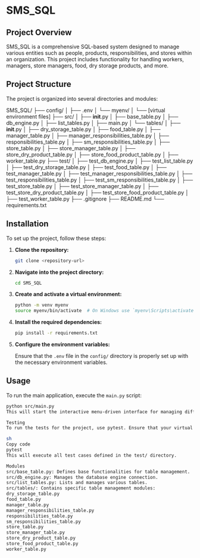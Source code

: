 # SMS_SQL

## Project Overview

SMS_SQL is a comprehensive SQL-based system designed to manage various entities such as people, products, responsibilities, and stores within an organization. This project includes functionality for handling workers, managers, store managers, food, dry storage products, and more.

## Project Structure

The project is organized into several directories and modules:

SMS_SQL/
├── config/
│   ├── .env
│   └── myenv/
│       └── [virtual environment files]
├── src/
│   ├── __init__.py
│   ├── base_table.py
│   ├── db_engine.py
│   ├── list_tables.py
│   ├── main.py
│   └── tables/
│       ├── __init__.py
│       ├── dry_storage_table.py
│       ├── food_table.py
│       ├── manager_table.py
│       ├── manager_responsibilities_table.py
│       ├── responsibilities_table.py
│       ├── sm_responsibilities_table.py
│       ├── store_table.py
│       ├── store_manager_table.py
│       ├── store_dry_product_table.py
│       ├── store_food_product_table.py
│       ├── worker_table.py
├── test/
│   ├── test_db_engine.py
│   ├── test_list_table.py
│   ├── test_dry_storage_table.py
│   ├── test_food_table.py
│   ├── test_manager_table.py
│   ├── test_manager_responsibilities_table.py
│   ├── test_responsibilities_table.py
│   ├── test_sm_responsibilities_table.py
│   ├── test_store_table.py
│   ├── test_store_manager_table.py
│   ├── test_store_dry_product_table.py
│   ├── test_store_food_product_table.py
│   ├── test_worker_table.py
├── .gitignore
├── README.md
└── requirements.txt



## Installation

To set up the project, follow these steps:

1. **Clone the repository:**

    ```sh
    git clone <repository-url>
    ```

2. **Navigate into the project directory:**

    ```sh
    cd SMS_SQL
    ```

3. **Create and activate a virtual environment:**

    ```sh
    python -m venv myenv
    source myenv/bin/activate  # On Windows use `myenv\Scripts\activate`
    ```

4. **Install the required dependencies:**

    ```sh
    pip install -r requirements.txt
    ```

5. **Configure the environment variables:**

    Ensure that the `.env` file in the `config/` directory is properly set up with the necessary environment variables.

## Usage

To run the main application, execute the `main.py` script:

```sh
python src/main.py
This will start the interactive menu-driven interface for managing different entities.

Testing
To run the tests for the project, use pytest. Ensure that your virtual environment is active and then run:

sh
Copy code
pytest
This will execute all test cases defined in the test/ directory.

Modules
src/base_table.py: Defines base functionalities for table management.
src/db_engine.py: Manages the database engine connection.
src/list_tables.py: Lists and manages various tables.
src/tables/: Contains specific table management modules:
dry_storage_table.py
food_table.py
manager_table.py
manager_responsibilities_table.py
responsibilities_table.py
sm_responsibilities_table.py
store_table.py
store_manager_table.py
store_dry_product_table.py
store_food_product_table.py
worker_table.py
